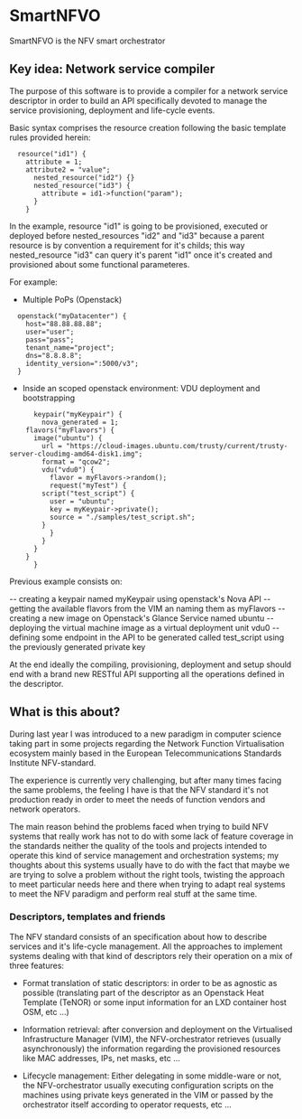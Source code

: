 # SmartNFVO

SmartNFVO is the NFV smart orchestrator

## Key idea: Network service compiler

The purpose of this software is to provide
a compiler for a network service descriptor 
in order to build an API specifically devoted
to manage the service provisioning, deployment and
life-cycle events. 

Basic syntax comprises the resource creation following
the basic template rules provided herein:

```
  resource("id1") {
    attribute = 1;
    attribute2 = "value";
      nested_resource("id2") {}
      nested_resource("id3") {
        attribute = id1->function("param");
      }
    }
```

In the example, resource "id1" is going to be provisioned,
executed or deployed
before nested_resources "id2" and "id3" because a parent
resource is by convention a requirement for it's childs;
this way nested_resource "id3" can query it's parent "id1"
once it's created and provisioned about some functional
parameteres. 

For example:

- Multiple PoPs (Openstack)

```
  openstack("myDatacenter") {
    host="88.88.88.88";
    user="user";
    pass="pass";
    tenant_name="project";
    dns="8.8.8.8";
    identity_version=":5000/v3";
  }
```

- Inside an scoped openstack environment: VDU deployment
and bootstrapping

```
      keypair("myKeypair") {
        nova_generated = 1;
	flavors("myFlavors") {
	  image("ubuntu") {
	    url = "https://cloud-images.ubuntu.com/trusty/current/trusty-server-cloudimg-amd64-disk1.img";
	    format = "qcow2";
	    vdu("vdu0") {
	      flavor = myFlavors->random();
	      request("myTest") {
		script("test_script") {
		  user = "ubuntu";
		  key = myKeypair->private();
		  source = "./samples/test_script.sh";
		}
	      }
	    }
	  }
	}
      }

```

Previous example consists on:

-- creating a keypair named myKeypair using openstack's Nova API
-- getting the available flavors from the VIM an naming them as myFlavors
-- creating a new image on Openstack's Glance Service named ubuntu
-- deploying the virtual machine image as a virtual deployment unit vdu0
-- defining some endpoint in the API to be generated called test_script
using the previously generated private key

At the end ideally the compiling, provisioning, deployment and setup
should end with a brand new RESTful API supporting all the operations
defined in the descriptor. 

## What is this about?

During last year I was introduced to a new
paradigm in computer science taking part
in some projects regarding the Network Function
Virtualisation ecosystem mainly based in the
European Telecommunications Standards Institute NFV-standard.

The experience is currently very challenging, but
after many times facing the same problems, the feeling
I have is that the NFV standard it's not production
ready in order to meet the needs of function vendors
and network operators.

The main reason behind the problems faced when
trying to build NFV systems that really work has not
to do with some lack of feature coverage in the standards
neither
the quality of the tools and projects intended to operate
this kind of service management and orchestration systems;
my thoughts about this systems usually have to do with the fact
that maybe we are trying to solve a problem
without the right tools, twisting the approach to meet particular
needs here and there when trying to adapt real systems
to meet the NFV paradigm and perform real stuff at the same time.

### Descriptors, templates and friends

The NFV standard consists of an specification
about how to describe services and it's life-cycle
management. All the approaches to implement systems
dealing with that kind of descriptors rely their
operation on a mix of three features:

- Format translation of static descriptors:
in order to be as agnostic as possible
(translating part of the descriptor as an Openstack
Heat Template (TeNOR) or some input information
for an LXD container host OSM, etc ...)

- Information retrieval:
after conversion and deployment on the Virtualised
Infrastructure Manager (VIM), the NFV-orchestrator
retrieves (usually asynchronously) the information
regarding the provisioned resources like MAC addresses,
IPs, net masks, etc ...

- Lifecycle management:
Either delegating in some middle-ware or not, the NFV-orchestrator
usually executing configuration scripts on the machines using
private keys generated in the VIM or passed by the orchestrator
itself according to operator requests, etc ... 

